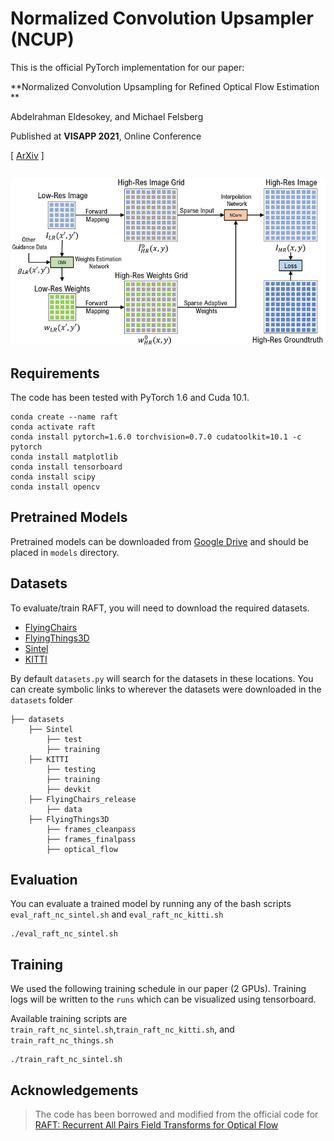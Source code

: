 # Normalized Convolution Upsampler (NCUP)

This is the official PyTorch implementation for our paper:

**Normalized Convolution Upsampling for Refined Optical Flow Estimation **

Abdelrahman Eldesokey, and Michael Felsberg 

Published at **VISAPP 2021**, Online Conference

\[ [ArXiv]() ]  

```

```



<img src="ncup.png">





## Requirements

The code has been tested with PyTorch 1.6 and Cuda 10.1.
```Shell
conda create --name raft
conda activate raft
conda install pytorch=1.6.0 torchvision=0.7.0 cudatoolkit=10.1 -c pytorch
conda install matplotlib
conda install tensorboard
conda install scipy
conda install opencv
```



## Pretrained Models

Pretrained models can be downloaded from [Google Drive](https://drive.google.com/drive/folders/1ba-_Ao_XxXOg_Y2gH3KEy3MI_nz70RN3) and should be placed in `models` directory.



## Datasets

To evaluate/train RAFT, you will need to download the required datasets. 
* [FlyingChairs](https://lmb.informatik.uni-freiburg.de/resources/datasets/FlyingChairs.en.html#flyingchairs)
* [FlyingThings3D](https://lmb.informatik.uni-freiburg.de/resources/datasets/SceneFlowDatasets.en.html)
* [Sintel](http://sintel.is.tue.mpg.de/)
* [KITTI](http://www.cvlibs.net/datasets/kitti/eval_scene_flow.php?benchmark=flow)


By default `datasets.py` will search for the datasets in these locations. You can create symbolic links to wherever the datasets were downloaded in the `datasets` folder

```Shell
├── datasets
    ├── Sintel
        ├── test
        ├── training
    ├── KITTI
        ├── testing
        ├── training
        ├── devkit
    ├── FlyingChairs_release
        ├── data
    ├── FlyingThings3D
        ├── frames_cleanpass
        ├── frames_finalpass
        ├── optical_flow
```



## Evaluation

You can evaluate a trained model by running any of the bash scripts `eval_raft_nc_sintel.sh` and `eval_raft_nc_kitti.sh`
```Shell
./eval_raft_nc_sintel.sh
```



## Training

We used the following training schedule in our paper (2 GPUs). Training logs will be written to the `runs` which can be visualized using tensorboard.

Available training scripts are `train_raft_nc_sintel.sh`,`train_raft_nc_kitti.sh`, and `train_raft_nc_things.sh`

```Shell
./train_raft_nc_sintel.sh
```



## Acknowledgements

> The code has been borrowed and modified from the official code for [RAFT: Recurrent All Pairs Field Transforms for Optical Flow](https://github.com/princeton-vl/RAFT)
